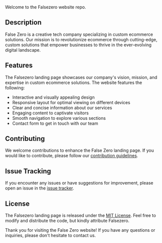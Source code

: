 Welcome to the Falsezero website repo.

## Description

False Zero is a creative tech company specializing in custom ecommerce solutions. Our mission is to revolutionize ecommerce through cutting-edge, custom solutions that empower businesses to thrive in the ever-evolving digital landscape. 

## Features

The Falsezero landing page showcases our company's vision, mission, and expertise in custom ecommerce solutions. The website features the following:

- Interactive and visually appealing design
- Responsive layout for optimal viewing on different devices
- Clear and concise information about our services
- Engaging content to captivate visitors
- Smooth navigation to explore various sections
- Contact form to get in touch with our team

## Contributing

We welcome contributions to enhance the False Zero landing page. If you would like to contribute, please follow our [contribution guidelines](CONTRIBUTING.md).

## Issue Tracking

If you encounter any issues or have suggestions for improvement, please open an issue in the [issue tracker](https://github.com/falsezero/landing-page/issues).

## License

The Falsezero landing page is released under the [MIT License](LICENSE). Feel free to modify and distribute the code, but kindly attribute Falsezero.

Thank you for visiting the False Zero website! If you have any questions or inquiries, please don't hesitate to contact us.
